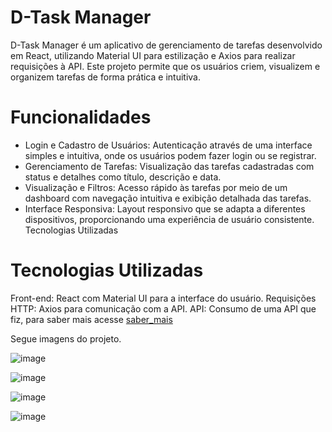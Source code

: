 # D-Task Manager
  D-Task Manager é um aplicativo de gerenciamento de tarefas desenvolvido em React, utilizando Material UI para estilização e Axios para realizar requisições à API. Este projeto permite que os usuários criem, visualizem e organizem tarefas de forma prática e intuitiva.

# Funcionalidades
- Login e Cadastro de Usuários: Autenticação através de uma interface simples e intuitiva, onde os usuários podem fazer login ou se registrar.
- Gerenciamento de Tarefas: Visualização das tarefas cadastradas com status e detalhes como título, descrição e data.
- Visualização e Filtros: Acesso rápido às tarefas por meio de um dashboard com navegação intuitiva e exibição detalhada das tarefas.
- Interface Responsiva: Layout responsivo que se adapta a diferentes dispositivos, proporcionando uma experiência de usuário consistente.
Tecnologias Utilizadas

# Tecnologias Utilizadas
Front-end: React com Material UI para a interface do usuário.
Requisições HTTP: Axios para comunicação com a API.
API: Consumo de uma API que fiz, para saber mais acesse [saber_mais](https://github.com/Douglasgls/FastAPI)

Segue imagens do projeto. 

![image](https://github.com/user-attachments/assets/ec40a484-585c-4458-bb6f-9c157db9d9bd)

![image](https://github.com/user-attachments/assets/d25f5036-38d0-4bbc-86d5-85798f5d2ca8)

![image](https://github.com/user-attachments/assets/47ab98b0-2581-4467-a0a4-ecb92cc2c5e6)

![image](https://github.com/user-attachments/assets/eeab4abd-7c03-4bbb-a2b9-3e78ae8ea029)

